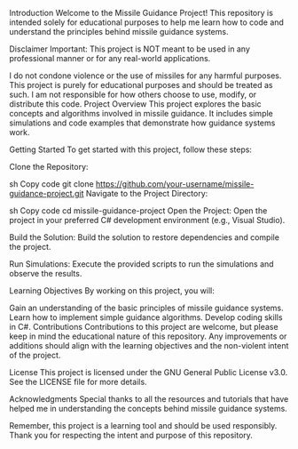 Introduction
Welcome to the Missile Guidance Project! This repository is intended solely for educational purposes to help me learn how to code and understand the principles behind missile guidance systems.

Disclaimer
Important: This project is NOT meant to be used in any professional manner or for any real-world applications.

I do not condone violence or the use of missiles for any harmful purposes.
This project is purely for educational purposes and should be treated as such.
I am not responsible for how others choose to use, modify, or distribute this code.
Project Overview
This project explores the basic concepts and algorithms involved in missile guidance. It includes simple simulations and code examples that demonstrate how guidance systems work.

Getting Started
To get started with this project, follow these steps:

Clone the Repository:

sh
Copy code
git clone https://github.com/your-username/missile-guidance-project.git
Navigate to the Project Directory:

sh
Copy code
cd missile-guidance-project
Open the Project:
Open the project in your preferred C# development environment (e.g., Visual Studio).

Build the Solution:
Build the solution to restore dependencies and compile the project.

Run Simulations:
Execute the provided scripts to run the simulations and observe the results.

Learning Objectives
By working on this project, you will:

Gain an understanding of the basic principles of missile guidance systems.
Learn how to implement simple guidance algorithms.
Develop coding skills in C#.
Contributions
Contributions to this project are welcome, but please keep in mind the educational nature of this repository. Any improvements or additions should align with the learning objectives and the non-violent intent of the project.

License
This project is licensed under the GNU General Public License v3.0. See the LICENSE file for more details.

Acknowledgments
Special thanks to all the resources and tutorials that have helped me in understanding the concepts behind missile guidance systems.

Remember, this project is a learning tool and should be used responsibly. Thank you for respecting the intent and purpose of this repository.
